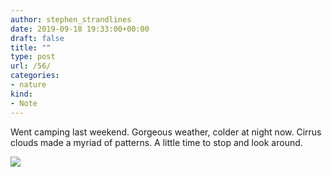 ```yaml
---
author: stephen_strandlines
date: 2019-09-18 19:33:00+00:00
draft: false
title: ""
type: post
url: /56/
categories:
- nature
kind:
- Note
---
```





Went camping last weekend. Gorgeous weather, colder at night now. Cirrus clouds made a myriad of patterns. A little time to stop and look around.





![](https://strandlines.blog/wp-content/uploads/2019/10/3a378da264.jpg)


